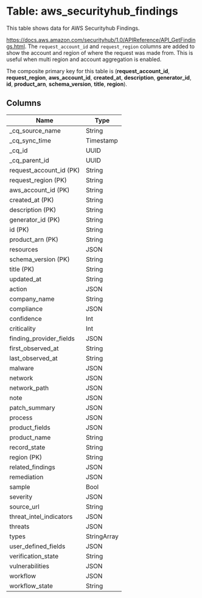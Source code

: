 # Table: aws_securityhub_findings

This table shows data for AWS Securityhub Findings.

https://docs.aws.amazon.com/securityhub/1.0/APIReference/API_GetFindings.html.
The `request_account_id` and `request_region` columns are added to show the account and region of where the request was made from.
This is useful when multi region and account aggregation is enabled.

The composite primary key for this table is (**request_account_id**, **request_region**, **aws_account_id**, **created_at**, **description**, **generator_id**, **id**, **product_arn**, **schema_version**, **title**, **region**).

## Columns

| Name          | Type          |
| ------------- | ------------- |
|_cq_source_name|String|
|_cq_sync_time|Timestamp|
|_cq_id|UUID|
|_cq_parent_id|UUID|
|request_account_id (PK)|String|
|request_region (PK)|String|
|aws_account_id (PK)|String|
|created_at (PK)|String|
|description (PK)|String|
|generator_id (PK)|String|
|id (PK)|String|
|product_arn (PK)|String|
|resources|JSON|
|schema_version (PK)|String|
|title (PK)|String|
|updated_at|String|
|action|JSON|
|company_name|String|
|compliance|JSON|
|confidence|Int|
|criticality|Int|
|finding_provider_fields|JSON|
|first_observed_at|String|
|last_observed_at|String|
|malware|JSON|
|network|JSON|
|network_path|JSON|
|note|JSON|
|patch_summary|JSON|
|process|JSON|
|product_fields|JSON|
|product_name|String|
|record_state|String|
|region (PK)|String|
|related_findings|JSON|
|remediation|JSON|
|sample|Bool|
|severity|JSON|
|source_url|String|
|threat_intel_indicators|JSON|
|threats|JSON|
|types|StringArray|
|user_defined_fields|JSON|
|verification_state|String|
|vulnerabilities|JSON|
|workflow|JSON|
|workflow_state|String|